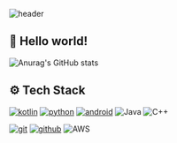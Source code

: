 ![header](https://capsule-render.vercel.app/api?text=KimYoungMin&type=Rounded&color=auto&height=100)

## 👾 Hello world!

![Anurag's GitHub stats](https://github-readme-stats.vercel.app/api?username=kimyoungmin101&&show_icons=true&theme=gruvbox)

## ⚙️ Tech Stack
[![kotlin](https://img.shields.io/badge/Kotlin-0095D5?style=flat&logo=kotlin&logoColor=white)](https://kotlinlang.org/)
[![python](https://img.shields.io/badge/Python-3776AB?style=flat&logo=python&logoColor=white)](https://www.python.org/)
[![android](https://img.shields.io/badge/Android-3DDC84?style=flat&logo=android&logoColor=white)](https://developer.android.com/)
![Java](https://img.shields.io/badge/java-%23ED8B00.svg?style=for-the-badge&logo=java&logoColor=white)
![C++](https://img.shields.io/badge/c++-%2300599C.svg?style=for-the-badge&logo=c%2B%2B&logoColor=white)

[![git](https://img.shields.io/badge/Git-F05032?style=flat&logo=git&logoColor=white)](https://git-scm.com/)
[![github](https://img.shields.io/badge/Github-181717?style=flat&logo=github&logoColor=white)](https://github.com/)
![AWS](https://img.shields.io/badge/AWS-%23FF9900.svg?style=for-the-badge&logo=amazon-aws&logoColor=white)


